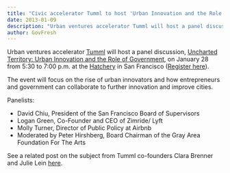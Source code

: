 ```yaml
---
title: "Civic accelerator Tumml to host 'Urban Innovation and the Role of Government' talk"
date: 2013-01-09
description: "Urban ventures accelerator Tumml will host a panel discussion, Uncharted Territory: Urban Innovation and the Role of Government, on January 28 from 5:30 to 7:00 p.m. at the Hatchery in San Francisco (Register here)."
author: GovFresh
---
```


Urban ventures accelerator <a href="http://tumml.org/">Tumml</a> will host a panel discussion, <a href="http://tumml.eventbrite.com/">Uncharted Territory: Urban Innovation and the Role of Government</a>, on January 28 from 5:30 to 7:00 p.m. at the <a href="http://www.hatcherysf.com/">Hatchery</a> in San Francisco (<a href="http://tumml.eventbrite.com/">Register here</a>).

The event will focus on the rise of urban innovators and how entrepreneurs and government can collaborate to further innovation and improve cities.

Panelists:

<ul>
	<li>David Chiu, President of the San Francisco Board of Supervisors</li>
	<li>Logan Green, Co-Founder and CEO of Zimride/ Lyft</li>
	<li>Molly Turner, Director of Public Policy at Airbnb</li>
	<li>Moderated by Peter Hirshberg, Board Chairman of the Gray Area Foundation For The Arts</li>
</ul>

See a related post on the subject from Tumml co-founders Clara Brenner and Julie Lein <a href="http://cityminded.org/unchartered-territory-urban-innovation-and-the-role-of-government-4809">here</a>.
